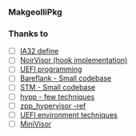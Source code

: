 ### MakgeolliPkg

### Thanks to 

- [ ] [IA32 define](https://github.com/ia32-doc/ia32-doc/blob/main/out/ia32.h)
- [ ] [NoirVisor (hook implementation)](https://github.com/Zero-Tang/NoirVisor/blob/master/src/booting/efiapp/driver.c)
- [ ] [UEFI programming ](https://github.com/tianocore/tianocore.github.io/wiki/Build-Description-Files)
- [ ] [Bareflank - Small codebase](https://github.com/Bareflank/hypervisor)
- [ ] [STM - Small codebase](https://github.com/jyao1/STM)
- [ ] [hvpp - few techniques](https://github.com/wbenny/hvpp)
- [ ] [zpp_hypervisor -ref](https://github.com/eyalz800/zpp_hypervisor)
- [ ] [UEFI environment techniques](https://github.com/Mattiwatti/EfiGuard)
- [ ] [MiniVisor](https://github.com/tandasat/MiniVisorPkg)

